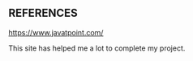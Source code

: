 **REFERENCES**
-
https://www.javatpoint.com/

This site has helped me a lot to complete my project.
